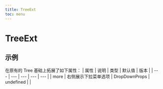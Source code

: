 ```yaml
---
title: TreeExt
toc: menu
---
```


# TreeExt

## 示例
<code src="../../packages/antd-ext/examples/TreeExt"></code>

在原有的 Tree 基础上拓展了如下属性：
| 属性 | 说明 | 类型 | 默认值 | 版本 |
| --- | --- | --- | --- | --- |
| more | 右侧展示下拉菜单选项 | DropDownProps | undefined | |
<!-- | multipleCheckbox | 多选时是否使用checkbox样式 | boolean | undefined | 0.7.0 | -->

<!-- ## 逻辑拓展
基于 ant-design 的 Tree 组件，修改了：
1. 重新设置了为空状态，通过 *notFoundContent* 属性
2. 为选项省略提供 tooltip 的展示。options 中的 *relLabel* 表示传入的 label 属性，label 属性会进行重写。
3. 新增了 *dataMap* 属性，可以传入对象进行数据绑定，对象键 等价于 options 中的 value，对象值等价于 reLabel 属性，label 属性会进行重写。 -->
